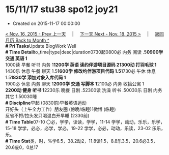 # 15/11/17 stu38 spo12 joy21

* Created on 2015-11-17 00:00:00

[&lt; Nov. 16, 2015 - Prev 上一天](d16.md)     \|     [下一天 Next - Nov. 18, 2015 &gt;](d18.md)     \|     [返回月历 Back to Month ^](index.md)   
**\# Pri Tasks**Update BlogWork Well  
**\# Time Detail**to\_time\|type\|desc\|duration0730起0800必 内务 阅读 .5**0900学 交通 英语 1**  
1000读 早餐 听书 内务 1**1200学 英语 读约伴游项目源码 21300动 打羽毛球 1**  
1430乐 休息 午餐 聊天 1.5**1600学 修改约伴游项目代码 1.5**1730必 午休 休息 1.5**1830学 添加对象入库代码 1**  
1900必 休息 内务 聊天 1**2000学 交通 写脚本 1**2100必 内务 收拾公寓 1  
**2200动 健身 听书 1**2230乐 晚餐 日剧 .52300读 洗澡 听书 .50030乐 日剧 内务 其它 1.50030睡  
**\# Discipline**早起 \(0830前\)早餐英语运动  
开好头（上午全力工作）朋友圈 \(傍晚/临睡\)1微博 \(临睡\)  
反省不捋/拉头发只喝温白开早睡 \(2330前\)  
**\# Time Table**07-10 〇必，学学，读读，学学，11-14 学学，动动，乐乐，乐学，15-18 学学，必必，必学，学必，19-22 学学，必必，动动，乐读，23-02 乐乐，乐。  
**\# Time Stat**类，时，%学6.5，38.2动2，11.8读1.5，8.8乐3.5，20.6必3.5，20.6废0，0总17

